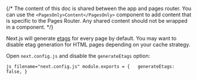 {/\* The content of this doc is shared between the app and pages router.
You can use the `<PagesOnly>Content</PagesOnly>` component to add
content that is specific to the Pages Router. Any shared content should
not be wrapped in a component. \*/}

Next.js will generate [etags](https://en.wikipedia.org/wiki/HTTP_ETag)
for every page by default. You may want to disable etag generation for
HTML pages depending on your cache strategy.

Open `next.config.js` and disable the `generateEtags` option:

`js filename="next.config.js" module.exports = {   generateEtags: false, }`
